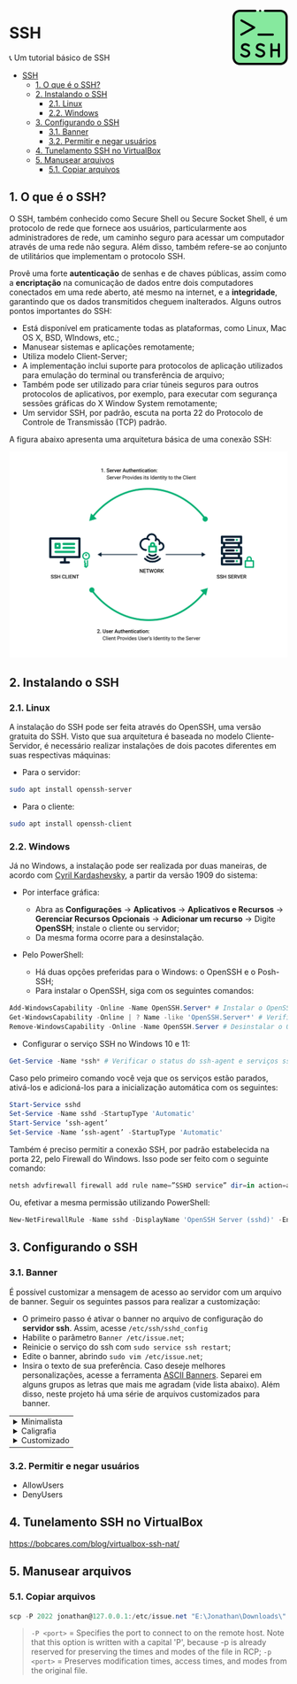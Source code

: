 <!-- LOGO DIREITO -->
<a href="#ssh"><img width="100px" src="../../Images/ssh.png" align="right" /></a>

# SSH

:telephone_receiver: Um tutorial básico de SSH

<!-- SUMÁRIO -->
- [SSH](#ssh)
  - [1. O que é o SSH?](#1-o-que-é-o-ssh)
  - [2. Instalando o SSH](#2-instalando-o-ssh)
    - [2.1. Linux](#21-linux)
    - [2.2. Windows](#22-windows)
  - [3. Configurando o SSH](#3-configurando-o-ssh)
    - [3.1. Banner](#31-banner)
    - [3.2. Permitir e negar usuários](#32-permitir-e-negar-usuários)
  - [4. Tunelamento SSH no VirtualBox](#4-tunelamento-ssh-no-virtualbox)
  - [5. Manusear arquivos](#5-manusear-arquivos)
    - [5.1. Copiar arquivos](#51-copiar-arquivos)

## 1. O que é o SSH?

O SSH, também conhecido como Secure Shell ou Secure Socket Shell, é um protocolo de rede que fornece aos usuários, particularmente aos administradores de rede, um caminho seguro para acessar um computador através de uma rede não segura. Além disso, também refere-se ao conjunto de utilitários que implementam o protocolo SSH.

Provê uma forte **autenticação** de senhas e de chaves públicas, assim como a **encriptação** na comunicação de dados entre dois computadores conectados em uma rede aberto, até mesmo na internet, e a **integridade**, garantindo que os dados transmitidos cheguem inalterados. Alguns outros pontos importantes do SSH:

- Está disponível em praticamente todas as plataformas, como Linux, Mac OS X, BSD, WIndows, etc.;
- Manusear sistemas e aplicações remotamente;
- Utiliza modelo Client-Server;
- A implementação inclui suporte para protocolos de aplicação utilizados para emulação do terminal ou transferência de arquivo;
- Também pode ser utilizado para criar túneis seguros para outros protocolos de aplicativos, por exemplo, para executar com segurança sessões gráficas do X Window System remotamente;
- Um servidor SSH, por padrão, escuta na porta 22 do Protocolo de Controle de Transmissão (TCP) padrão.

A figura abaixo apresenta uma arquitetura básica de uma conexão SSH:

![auth][SSH-auth]

## 2. Instalando o SSH

### 2.1. Linux

A instalação do SSH pode ser feita através do OpenSSH, uma versão gratuita do SSH. Visto que sua arquitetura é baseada no modelo Cliente-Servidor, é necessário realizar instalações de dois pacotes diferentes em suas respectivas máquinas:

- Para o servidor:

```zsh
sudo apt install openssh-server
```

- Para o cliente:

```zsh
sudo apt install openssh-client
```

### 2.2. Windows

Já no Windows, a instalação pode ser realizada por duas maneiras, de acordo com [Cyril Kardashevsky][1], a partir da versão 1909 do sistema:

- Por interface gráfica:
  - Abra as **Configurações** $\to$ **Aplicativos** $\to$ **Aplicativos e Recursos** $\to$ **Gerenciar Recursos Opcionais** $\to$ **Adicionar um recurso** $\to$ Digite **OpenSSH**; instale o cliente ou servidor;
  - Da mesma forma ocorre para a desinstalação.

- Pelo PowerShell:
  - Há duas opções preferidas para o Windows: o OpenSSH e o Posh-SSH;
  - Para instalar o OpenSSH, siga com os seguintes comandos:

```powershell
Add-WindowsCapability -Online -Name OpenSSH.Server* # Instalar o OpenSSH Server. Se cliente, utilize: OpenSSH.Client
Get-WindowsCapability -Online | ? Name -like 'OpenSSH.Server*' # Verificar se o Server está rodando.
Remove-WindowsCapability -Online -Name OpenSSH.Server # Desinstalar o OpenSSH Server.
```

- Configurar o serviço SSH no Windows 10 e 11:

```powershell
Get-Service -Name *ssh* # Verificar o status do ssh-agent e serviços sshd
```

Caso pelo primeiro comando você veja que os serviços estão parados, ativá-los e adicioná-los para a inicialização automática com os seguintes:

```powershell
Start-Service sshd
Set-Service -Name sshd -StartupType 'Automatic'
Start-Service ‘ssh-agent’
Set-Service -Name ‘ssh-agent’ -StartupType 'Automatic'
```

Também é preciso permitir a conexão SSH, por padrão estabelecida na porta 22, pelo Firewall do Windows. Isso pode ser feito com o seguinte comando:
  
```powershell
netsh advfirewall firewall add rule name=”SSHD service” dir=in action=allow protocol=TCP localport=22
```

Ou, efetivar a mesma permissão utilizando PowerShell:

```powershell
New-NetFirewallRule -Name sshd -DisplayName 'OpenSSH Server (sshd)' -Enabled True -Direction Inbound -Protocol TCP -Action Allow -LocalPort 22
```

## 3. Configurando o SSH

### 3.1. Banner

É possível customizar a mensagem de acesso ao servidor com um arquivo de banner. Seguir os seguintes passos para realizar a customização:

- O primeiro passo é ativar o banner no arquivo de configuração do **servidor ssh**. Assim, acesse `/etc/ssh/sshd_config`
- Habilite o parâmetro `Banner /etc/issue.net`;
- Reinicie o serviço do ssh com `sudo service ssh restart`;
- Edite o banner, abrindo `sudo vim /etc/issue.net`;
- Insira o texto de sua preferência. Caso deseje melhores personalizações, acesse a ferramenta [ASCII Banners][2]. Separei em alguns grupos as letras que mais me agradam (vide lista abaixo). Além disso, neste projeto há uma série de arquivos customizados para banner.

<table>
  <tr>
    <td>
      <details close>
      <summary>Minimalista</summary>
        <ul>
          <li>Calvin S</li>
          <li>JS Stick Letters</li>
          <li>Mini</li>
          <li>Script</li>
          <li>Shimrod</li>
          <li>Slant</li>
          <li>Small Script</li>
          <li>Small Slant</li>
          <li>Small</li>
          <li>Stick Letters</li>
          <li>Straight/li>
        </ul>
      </details>
      <details close>
      <summary>Caligrafia</summary>
        <ul>
          <li>Calligraphy2</li>
          <li>Fraktur</li>
        </ul>
      </details>
      <details close>
      <summary>Customizado</summary>
        <ul>
          <li>Goofy</li>
          <li>Impossible</li>
          <li>Poison</li>
        </ul>
      </details>
    </td>
  </tr>
</table>

### 3.2. Permitir e negar usuários

- AllowUsers <user1> <user2> <userN>
- DenyUsers <user1> <user2> <userN>

## 4. Tunelamento SSH no VirtualBox

<https://bobcares.com/blog/virtualbox-ssh-nat/>


## 5. Manusear arquivos

### 5.1. Copiar arquivos

```powershell
scp -P 2022 jonathan@127.0.0.1:/etc/issue.net "E:\Jonathan\Downloads\"
```

> `-P <port>` = Specifies the port to connect to on the remote host. Note that this option is written with a capital 'P', because -p is already reserved for preserving the times and modes of the file in RCP;
> `-p <port>` = Preserves modification times, access times, and modes from the original file.

<!-- MARKDOWN LINKS -->
<!-- SITES -->
[1]: https://theitbros.com/ssh-into-windows/
[2]: https://manytools.org/hacker-tools/ascii-banner/

<!-- IMAGES -->
[SSH-auth]: ../../Images/ssh-auth.png
[SSH-comp]: ../../Images/ssh-comp
